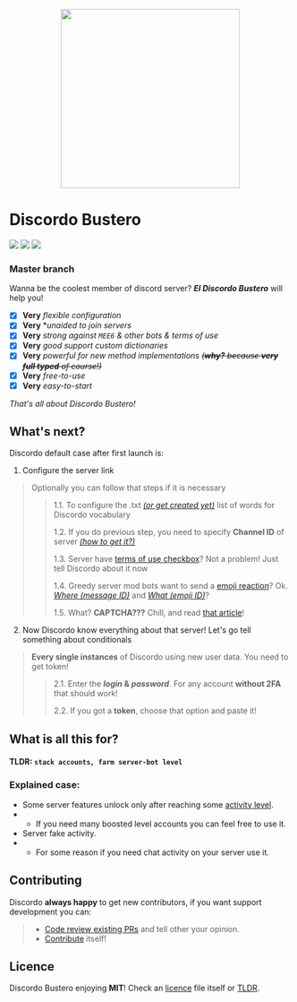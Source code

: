 <p align="center">
    <img src="https://lolipa.in/static/img/discordo-logo.svg" width="320px">
</p>

# Discordo Bustero
![](https://img.shields.io/github/commit-activity/w/P2LOVE/discordo-bustero?color=5865f2&logo=github)
![](https://img.shields.io/static/v1?style=flat&logo=python&label=Python&message=>3.7&color=5865f2)
![](https://img.shields.io/github/license/P2LOVE/discordo-bustero?color=5865f2)

### Master branch

Wanna be the coolest member of discord server? ***El Discordo Bustero*** will help you!

- [x] **Very** *flexible configuration*
- [x] **Very** **unaided to join servers*
- [x] **Very** *strong against `MEE6` & other bots & terms of use*
- [x] **Very** *good support custom dictionaries*
- [x] **Very** *powerful for new method implementations* <del>*(**why?** because **very full typed** of course!)*</del>
- [x] **Very** *free-to-use*
- [x] **Very** *easy-to-start*

*That's all about Discordo Bustero!*

## What's next?

Discordo default case after first launch is:

1. Configure the server link
> Optionally you can follow that steps if it is necessary
> > 1.1. To configure the .txt [*(or get created yet)*](https://raw.githubusercontent.com/dwyl/english-words/master/words_alpha.txt) list of words for Discordo vocabulary
> >
> > 1.2. If you do previous step, you need to specify **Channel ID** of server [*(how to get it?)*](https://github.com/P2LOVE/discordo-bustero/wiki/Developer-mode-guide#channel-id)
> >
> > 1.3. Server have [terms of use checkbox](https://lolipa.in/static/img/Discord_oqV6LFqtaK.png)? Not a problem! Just tell Discordo about it now
> >
> > 1.4. Greedy server mod bots want to send a [emoji reaction](https://lolipa.in/static/img/Discord_gTAHHw0ZWJ.png)? Ok. [*Where (message ID)*](https://github.com/P2LOVE/discordo-bustero/wiki/Developer-mode-guide#message-id) and [*What (emoji ID)*](https://github.com/P2LOVE/discordo-bustero/wiki/Developer-mode-guide#emoji-id)?
> > 
> > 1.5. What? **CAPTCHA???** Chill, and read [that article](https://github.com/P2LOVE/discordo-bustero/wiki/Captcha-guide)!
 

2. Now Discordo know everything about that server! Let's go tell something about conditionals
> **Every single instances** of Discordo using new user data. You need to get token!
> > 2.1. Enter the ***login* & *password***. For any account **without 2FA** that should work!
> >
> > 2.2. If you got a **token**, choose that option and paste it!

## What is all this for?

#### TLDR: `stack accounts, farm server-bot level`

### Explained case:
- Some server features unlock only after reaching some [activity level](https://lolipa.in/static/img/opera_l1Ew8xOtaT.png).
- - If you need many boosted level accounts you can feel free to use it.
- Server fake activity.
- - For some reason if you need chat activity on your server use it.

## Contributing

Discordo **always happy** to get new contributors, if you want support development you can:
> - [Code review existing PRs](https://github.com/P2LOVE/discordo-bustero/pulls) and tell other your opinion.
> - [Contribute](https://github.com/P2LOVE/discordo-bustero/compare) itself!

## Licence

Discordo Bustero enjoying **MIT**! Check an [licence](LICENSE) file itself or [TLDR](https://tldrlegal.com/license/mit-license).
